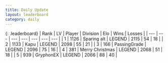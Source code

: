 ```yaml
---
title: Daily Update
layout: leaderboard
category: daily
---
```


{: .leaderboard}
| Rank | LV | Player | Division | Elo | Wins | Losses |
| --- | --- | --- | --- | --- | --- | --- |
| <span data-change="0">1</span> | 1126 | <span title="ID: 203132">Sparing alt</span> | LEGEND | <span data-change="0">2115</span> | <span data-change="0">54</span> | <span data-change="0">18</span> |
| <span data-change="1">2</span> | 1133 | <span title="ID: 204953">Kapu</span> | LEGEND | <span data-change="8">2098</span> | <span data-change="3">55</span> | <span data-change="1">21</span> |
| <span data-change="33">3</span> | 166 | <span title="ID: 421732">PassingGrade</span> | LEGEND | <span data-change="160">2096</span> | <span data-change="39">75</span> | <span data-change="9">16</span> |
| <span data-change="-2">4</span> | 381 | <span title="ID: 382502">Merry Christmas</span> | LEGEND | <span data-change="-31">2068</span> | <span data-change="3">51</span> | <span data-change="4">18</span> |
| <span data-change="-1">5</span> | 939 | <span title="ID: 315148">GryphonEX</span> | LEGEND | <span data-change="-5">2066</span> | <span data-change="12">88</span> | <span data-change="7">40</span> |